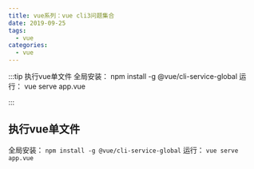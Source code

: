 ```yaml
---
title: vue系列：vue cli3问题集合
date: 2019-09-25
tags:
  - vue
categories:
  - vue
---
```


:::tip
执行vue单文件
全局安装：
npm install -g @vue/cli-service-global
运行：
vue serve app.vue


:::

<!-- more -->

## 执行vue单文件
全局安装：
`npm install -g @vue/cli-service-global`
运行：
`vue serve app.vue`

